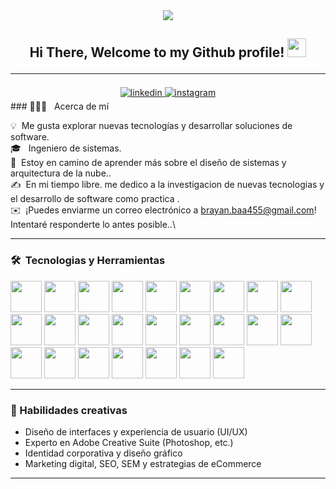 <div align="center">
<img src="https://github.com/user-attachments/assets/e6113f70-55ad-4ce2-90ec-e06a240f96c2" >
    <h2> Hi There, Welcome to my Github profile! <img src="https://github.com/abdoachhoubi/abdoachhoubi/blob/main/gifs/Hi.gif" width="30">
    <hr></hr>
    </h2>
    <a href="https://linkedin.com/in/abdoachhoubi" target="_blank">
        <img src=https://img.shields.io/badge/linkedin-%2300acee.svg?color=405DE6&style=for-the-badge&logo=linkedin&logoColor=white alt=linkedin style="margin-bottom: 5px;" />
    </a>
    <a href="https://instagram.com/abdo.achhoubi" target="_blank">
        <img src=https://img.shields.io/badge/instagram-%ff5851db.svg?color=C13584&style=for-the-badge&logo=instagram&logoColor=white alt=instagram style="margin-bottom: 5px;" />
     </a>
</div>
### 👨🏻‍💻 &nbsp; Acerca de mí

💡 &nbsp;Me gusta explorar nuevas tecnologías y desarrollar soluciones de software.\
🎓 &nbsp; Ingeniero de sistemas.\
🌱 &nbsp;Estoy en camino de aprender más sobre el diseño de sistemas y arquitectura de la nube..\
✍️ &nbsp;En mi tiempo libre. me dedico a la investigacion de nuevas tecnologias y el desarrollo de software como practica .\
✉️ &nbsp;¡Puedes enviarme un correo electrónico a brayan.baa455@gmail.com! Intentaré responderte lo antes posible..\

---
### 🛠 &nbsp;Tecnologias y Herramientas
<img src="https://github.com/user-attachments/assets/36c71008-3c9f-48bf-ad83-7c4c935fee60" width="50">
<img src="https://github.com/user-attachments/assets/976d2d46-0355-4cd8-82d8-e3474819fed5" width="50">
<img src="https://github.com/user-attachments/assets/8ca01503-8e82-4332-8ff5-fcd26109afee" width="50">
<img src="https://github.com/user-attachments/assets/8c9275a6-2619-4c1b-98ef-8acf60717bc8" width="50">
<img src="https://github.com/user-attachments/assets/a8858e19-cd05-40e5-be3f-c21a2708d95a " width="50">
<img src="https://github.com/user-attachments/assets/e3e2df52-2eec-4639-8e75-6e379710e9ca" width="50">
<img src="https://github.com/user-attachments/assets/c17e58bb-5a9d-4345-a0d0-5c4a1cb30c76" width="50">
<img src="https://github.com/user-attachments/assets/6b1a38c8-34be-44d1-ba7e-eae284d6af90" width="50">
<img src="https://github.com/user-attachments/assets/3f4d5ae9-f27e-455c-bdd3-3d5daed55fa5" width="50">
<img src="https://github.com/user-attachments/assets/9c70c9be-d65b-4239-bc68-15d067d121a0" width="50">
<img src="https://github.com/user-attachments/assets/5cdeb270-ce02-44e0-b778-cf83aff08e9d" width="50">
<img src="https://github.com/user-attachments/assets/167f1638-b16f-4d6b-bf95-21b070a36627" width="50">
<img src="https://github.com/user-attachments/assets/62870f45-2006-468d-9831-53284cacadbb" width="50">
<img src="https://github.com/user-attachments/assets/faeb3a60-8493-472c-9f63-eff4143291c3" width="50">
<img src="https://github.com/user-attachments/assets/4b9317c3-fdaf-4fb7-8ce1-5b672b45894f" width="50">
<img src="https://github.com/user-attachments/assets/b56aece2-5cd3-488d-b2fa-f275c3331518" width="50">
<img src="https://github.com/user-attachments/assets/34b3469f-60e2-4f3f-8e04-82dcce05a697" width="50">
<img src="https://github.com/user-attachments/assets/b26d5354-beac-4507-94df-484501785b2e" width="50">
<img src="https://github.com/user-attachments/assets/c117816e-b5a7-479a-84c5-cfd6fb5499d8" width="50">
<img src="https://github.com/user-attachments/assets/0f24845b-5e07-4419-9070-acf9f80fee1a" width="50">
<img src="https://github.com/user-attachments/assets/7311e348-0b18-41a9-9499-6ff3b27e6e89" width="50">
<img src="https://github.com/user-attachments/assets/d75edc67-a893-423e-85ba-c6d76294729b" width="50">
<img src="https://github.com/user-attachments/assets/f4f5d833-f81a-4cce-937d-49828800e10c" width="50">
<img src="https://github.com/user-attachments/assets/b2e662c2-3d73-4def-8a63-2f397c969f34" width="50">
<img src="https://github.com/user-attachments/assets/c867e8cd-37a2-4b2a-9a35-655d129063af" width="50">

---

### 🎨 Habilidades creativas

- Diseño de interfaces y experiencia de usuario (UI/UX)
- Experto en Adobe Creative Suite (Photoshop, etc.)
- Identidad corporativa y diseño gráfico
- Marketing digital, SEO, SEM y estrategias de eCommerce


---













<!--
**brayanbaad/brayanbaad** is a ✨ _special_ ✨ repository because its `README.md` (this file) appears on your GitHub profile.

Here are some ideas to get you started:

- 🔭 I’m currently working on ...
- 🌱 I’m currently learning ...
- 👯 I’m looking to collaborate on ...
- 🤔 I’m looking for help with ...
- 💬 Ask me about ...
- 📫 How to reach me: ...
- 😄 Pronouns: ...
- ⚡ Fun fact: ...
-->
